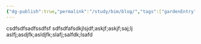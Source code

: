 ```yaml
---
{"dg-publish":true,"permalink":"/study/bim/blog/","tags":["gardenEntry"]}
---
```


csdfsdfsadfssdfsf
sdfsdfafsdkjlsjdf;askjf;askjf;saj;lj
aslfj;asdjfk;asldjfk;slafj;salfdk;lsafd